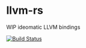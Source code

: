 # llvm-rs
WIP ideomatic LLVM bindings

[![Build Status](https://travis-ci.org/vaartis/llvm-rs.svg?branch=master)](https://travis-ci.org/vaartis/llvm-rs)
